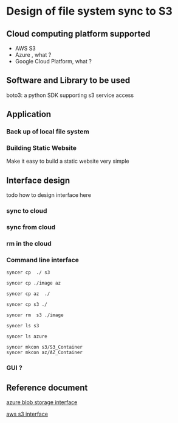
#  Design of file system sync to S3

## Cloud computing platform supported

- AWS S3
- Azure , what ? 
- Google Cloud Platform, what ? 

## Software and Library to be used 

boto3: a python SDK supporting s3 service access 



## Application 

### Back up of local file system 

### Building Static Website 

Make it easy to build a static website very simple

## Interface design

todo how to design interface here 
### sync to cloud 

### sync from cloud 

### rm in the cloud 


### Command line interface 

```shell
syncer cp  ./ s3

syncer cp ./image az

syncer cp az  ./

syncer cp s3 ./ 
```
```
syncer rm  s3 ./image 
```
```
syncer ls s3

syncer ls azure 
```

```
syncer mkcon s3/S3_Container
syncer mkcon az/AZ_Container
```

### GUI ? 


## Reference document 

[azure blob storage interface](https://docs.microsoft.com/en-us/azure/storage/common/storage-ref-azcopy-remove?toc=/azure/storage/blobs/toc.json)

[aws s3 interface ]()